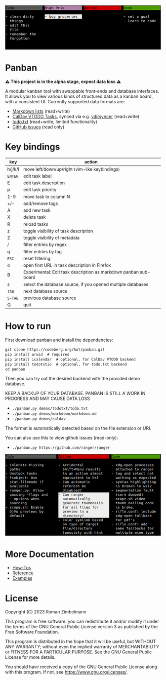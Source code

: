 ![screenshot](demos/markdown/screenshot_markdown.png)

# Panban

**⚠️ This project is in the alpha stage, expect data loss ⚠️**

A modular kanban tool with swappable front-ends and database interfaces.  It
allows you to view various kinds of structured data as a kanban board, with a
consistent UI.  Currently supported data formats are:

- [Markdown lists](demos/markdown/README.md) (read+write)
- [CalDav VTODO Tasks](demos/caldav/README.md), synced via e.g. [vdirsyncer](https://github.com/pimutils/vdirsyncer) (read+write)
- [todo.txt](demos/todotxt/README.md) (read+write, limited functionality)
- [GitHub issues](demos/github/README.md) (read only)

# Key bindings

| key        | action                                                           |
|------------|------------------------------------------------------------------|
| h/j/k/l    | move left/down/up/right (vim-like keybindings)                   |
| `ENTER`    | edit task label                                                  |
| E          | edit task description                                            |
| p          | edit task priority                                               |
| 1-9        | move task to column N                                            |
| +/-        | add/remove tags                                                  |
| A          | add new task                                                     |
| X          | delete task                                                      |
| R          | reload tasks                                                     |
| z          | toggle visibility of task description                            |
| Z          | toggle visibility of metadata                                    |
| /          | filter entries by regex                                          |
| q          | filter entries by tag                                            |
| `ESC`      | reset filtering                                                  |
| o          | open first URL in task description in Firefox                    |
| B          | Experimental: Edit task description as markdown panban sub-board |
| s          | select the database source, if you opened multiple databases     |
| `TAB`      | next database source                                             |
| `S-TAB`    | previous database source                                         |
| Q          | quit                                                             |

# How to run

First download panban and install the dependencies:

```
git clone https://codeberg.org/hut/panban.git
pip install urwid  # required
pip install icalendar  # optional, for CalDav VTODO backend
pip install todotxtio  # optional, for todo.txt backend
cd panban
```

Then you can try out the desired backend with the provided demo database.

KEEP A BACKUP OF YOUR DATABASE. PANBAN IS STILL A WORK IN PROGRESS AND MAY CAUSE DATA LOSS

- `./panban.py demos/todotxt/todo.txt`
- `./panban.py demos/markdown/markdown.md`
- `./panban.py demos/caldav`

The format is automatically detected based on the file extension or URI.

You can also use this to view github issues (read-only):

- `./panban.py https://github.com/ranger/ranger`

![screenshot of github issues](demos/github/screenshot_github.png)

# More Documentation

- [How-Tos](HOWTO.md)
- [Reference](REFERENCE.md)
- [Examples](demos)

# License

Copyright (C) 2023  Roman Zimbelmann

This program is free software: you can redistribute it and/or modify
it under the terms of the GNU General Public License version 3 as
published by the Free Software Foundation.

This program is distributed in the hope that it will be useful,
but WITHOUT ANY WARRANTY; without even the implied warranty of
MERCHANTABILITY or FITNESS FOR A PARTICULAR PURPOSE.  See the
GNU General Public License for more details.

You should have received a copy of the GNU General Public License
along with this program.  If not, see <https://www.gnu.org/licenses/>.
